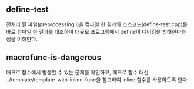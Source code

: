 ## define-test
전처리 된 파일(preprocessing.i)을 컴파일 한 결과와 소스코드(define-test.cpp)를 바로 컴파일 한 결과를 대조하며 대규모 프로그램에서 define이 디버깅을 방해한다는 점을 이해한다.

## macrofunc-is-dangerous
매크로 함수에서 발생할 수 있는 문제를 확인하고, 매크로 함수 대신 ../template/template-with-inline-func을 참고하여 inline 함수를 사용하도록 한다.